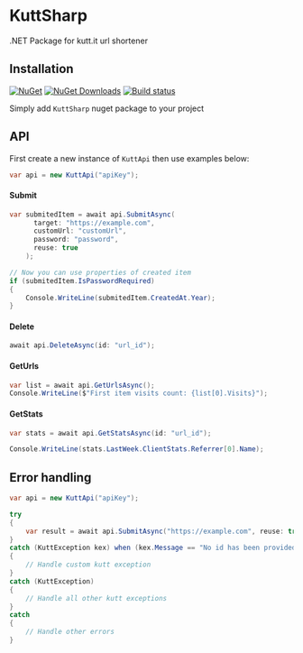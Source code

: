 # KuttSharp
.NET Package for kutt.it url shortener

## Installation
[![NuGet](https://img.shields.io/nuget/v/kuttsharp.svg)](https://www.nuget.org/packages/KuttSharp)
[![NuGet Downloads](https://img.shields.io/nuget/dt/KuttSharp.svg)](https://www.nuget.org/packages/KuttSharp)
[![Build status](https://dev.azure.com/0xaryan/KuttSharp/_apis/build/status/KuttSharp-.NET%20Desktop-CI)](https://dev.azure.com/0xaryan/KuttSharp/_build/latest?definitionId=8)

Simply add `KuttSharp` nuget package to your project

## API
First create a new instance of `KuttApi` then use examples below:
```csharp
var api = new KuttApi("apiKey");
```
#### Submit
```csharp
var submitedItem = await api.SubmitAsync(
      target: "https://example.com",
      customUrl: "customUrl",
      password: "password",
      reuse: true
    );

// Now you can use properties of created item
if (submitedItem.IsPasswordRequired)
{
    Console.WriteLine(submitedItem.CreatedAt.Year);
}
```

#### Delete
```csharp
await api.DeleteAsync(id: "url_id");
```

#### GetUrls
```csharp
var list = await api.GetUrlsAsync();
Console.WriteLine($"First item visits count: {list[0].Visits}");
```

#### GetStats
```csharp
var stats = await api.GetStatsAsync(id: "url_id");

Console.WriteLine(stats.LastWeek.ClientStats.Referrer[0].Name);
```

## Error handling
```csharp
var api = new KuttApi("apiKey");

try
{
    var result = await api.SubmitAsync("https://example.com", reuse: true);
}
catch (KuttException kex) when (kex.Message == "No id has been provided.")
{
    // Handle custom kutt exception
}
catch (KuttException)
{
    // Handle all other kutt exceptions
}
catch
{
    // Handle other errors
}
```
